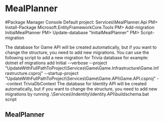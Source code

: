 # MealPlanner

#Package Manager Console
Default project: Services\MealPlanner.Api
PM> Install-Package Microsoft.EntityFrameworkCore.Tools
PM> Add-migration InitialMealPlanner
PM> Update-database "InitialMealPlanner"
PM> Script-migration

The database for Game API will be created automatically, but if you want to change the structure, you need to add new migrations. You can use the following script to add a new migration for Trivia database for example: dotnet ef migrations add Initial --verbose --project "UpdateWithFullPathToProject\Services\Game\Game.Infrastructure\Game.Infrastructure.csproj" --startup-project "UpdateWithFullPathToProject\Services\Game\Game.API\Game.API.csproj" --context TriviaDbContext
The database for Identity API will be created automatically, but if you want to change the structure, you need to add new migrations by running .\Services\Indentity\Identity.API\buildschema.bat script

MealPlanner
-

